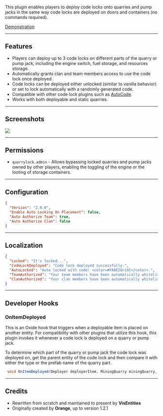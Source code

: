 This plugin enables players to deploy code locks onto quarries and pump jacks in the same way code locks are deployed on doors and containers (no commands required).

[Demonstration](https://i.ibb.co/GpWmnmZ/Group-1069.png)

-------------

## Features
* Players can deploy up to 3 code locks on different parts of the quarry or pump jack, including the engine switch, fuel storage, and resources storage.
* Automatically grants clan and team members access to use the code lock once deployed.
* Code locks can be deployed either unlocked (similar to vanilla behavior) or set to lock automatically with a randomly generated code.
* Compatible with other code lock plugins such as [AutoCode](https://umod.org/plugins/auto-code).
* Works with both deployable and static quarries.

------------------

## Screenshots

![](https://i.ibb.co/fkhWdyJ/Group-1070.png)

--------------------

## Permissions

* `quarrylock.admin` - Allows bypassing locked quarries and pump jacks owned by other players, enabling the toggling of the engine or the looting of storage containers.

----------------

## Configuration

```json
{
  "Version": "2.0.0",
  "Enable Auto Locking On Placement": false,
  "Auto Authorize Team": true,
  "Auto Authorize Clan": false
}
```

-----------------------

## Localization

```json
{
  "Locked": "It's locked...",
  "CodeLockDeployed": "Code lock deployed successfully.",
  "AutoLocked": "Auto locked with code: <color=#FABE28>{0}</color>.",
  "TeamAuthorized": "Your team members have been automatically whitelisted on this code lock.",
  "ClanAuthorized": "Your clan members have been automatically whitelisted on this code lock."
}
```

------------------

## Developer Hooks
### OnItemDeployed
This is an Oxide hook that triggers when a deployable item is placed on another entity. For compatibility with other plugins that utilize this hook, this plugin invokes it whenever a code lock is deployed on a quarry or pump jack.

To determine which part of the quarry or pump jack the code lock was deployed on, get the parent entity of the code lock and then compare it with either the type or the prefab name of the quarry part.

```cs
 void OnItemDeployed(Deployer deployerItem, MiningQuarry miningQuarry, CodeLock codeLock)

```

------------------

## Credits
 * Rewritten from scratch and maintained to present by **VisEntities**
 * Originally created by **Orange**, up to version 1.2.1